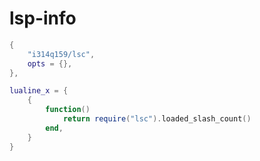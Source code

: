 # lsp-info

```lua
{
    "i314q159/lsc",
    opts = {},
},
```

```lua
lualine_x = {
    {
        function()
            return require("lsc").loaded_slash_count()
        end,
    }
}
```
